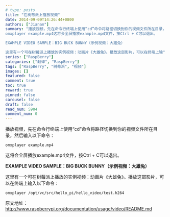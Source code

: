 ```yaml
---
# type: posts 
title: "在树莓派上播放视频"
date: 2014-09-09T14:26:44+0800
authors: ["Jianan"]
summary: "播放视频，先在命令行终端上使用“cd”命令将路径切换到你的视频文件所在目录，然后输入以下命令：
omxplayer example.mp4这将会全屏播放example.mp4文件，按Ctrl + C可以退出。

EXAMPLE VIDEO SAMPLE：BIG BUCK BUNNY（示例视频：大雄兔）

这里有一个可在树莓派上播放的实例视频：动画片《大雄兔》。播放这部影片，可以在终端上输"
series: ["RaspBerry"]
categories: ["翻译", "RaspBerry"]
tags: ["RaspBerry", "树莓派", "视频"]
images: []
featured: false
comment: true
toc: true
reward: true
pinned: false
carousel: false
draft: false
read_num: 5904
comment_num: 0
---
```


  

播放视频，先在命令行终端上使用“cd”命令将路径切换到你的视频文件所在目录，然后输入以下命令：

    
    
    omxplayer example.mp4

这将会全屏播放example.mp4文件，按Ctrl + C可以退出。  
  
**EXAMPLE VIDEO SAMPLE：BIG BUCK BUNNY（示例视频：大雄兔）**  
  
这里有一个可在树莓派上播放的实例视频：动画片《大雄兔》。播放这部影片，可以在终端上输入以下命令：  

    
    
    omxplayer /opt/vc/src/hello_pi/hello_video/test.h264

  

原文地址：<http://www.raspberrypi.org/documentation/usage/video/README.md>

[  
](http://www.raspberrypi.org/documentation/usage/video/README.md)

